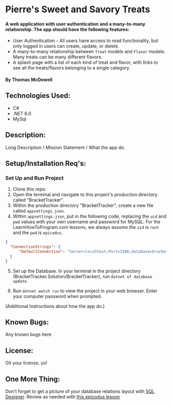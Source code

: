 # Pierre's Sweet and Savory Treats
#### A web application with user authentication and a many-to-many relationship. The app should have the following features:
* User Authentication - All users have access to read functionality, but only logged in users can create, update, or delete.
* A many-to-many relationship between ```Treat``` models and ```Flavor``` models. Many treats can be many different flavors.
* A splash page with a list of each kind of treat and flavor, with links to see all the treats/flavors belonging to a single category.

#### By Thomas McDowell  

## Technologies Used:
* C#
* .NET 6.0
* MySql

## Description:
Long Description / Mission Statement / What the app do.  

## Setup/Installation Req's:

### Set Up and Run Project
1. Clone this repo.
2. Open the terminal and navigate to this project's production directory called "BracketTracker". 
3. Within the production directory "BracketTracker", create a new file called `appsettings.json`.
4. Within `appsettings.json`, put in the following code, replacing the `uid` and `pwd` values with your own username and password for MySQL. For the LearnHowToProgram.com lessons, we always assume the `uid` is `root` and the `pwd` is `epicodus`.

```json
{
  "ConnectionStrings": {
      "DefaultConnection": "Server=localhost;Port=3306;database=bracket_tracker;uid=[YOUR SQL USERNAME];pwd=[YOUR SQL PASSWORD];"
  }
}
```

5. Set up the Database. In your terminal in the project directory (BracketTracker.Solution/BracketTracker), run ```dotnet ef database update```

6. Run ```dotnet watch run``` to view the project in your web browser. Enter your computer password when prompted.





(Additional Instructions about how the app do.)

## Known Bugs:
Any known bugs here

## License:
Git your license, yo!

## One More Thing:
Don't forget to get a picture of your database relations layout with [SQL Designer](https://ondras.zarovi.cz/sql/demo/). Review as needed with [this epicodus lesson](https://www.learnhowtoprogram.com/c-and-net/database-basics/using-sql-designer)
